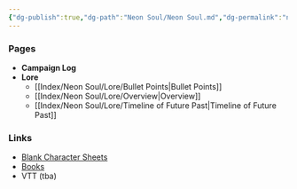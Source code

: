 ```yaml
---
{"dg-publish":true,"dg-path":"Neon Soul/Neon Soul.md","dg-permalink":"neon-soul","permalink":"/neon-soul/","pinned":true,"updated":"2023-11-02T18:07:51.507-04:00"}
---
```


### Pages

- **Campaign Log**
- **Lore**
	- [[Index/Neon Soul/Lore/Bullet Points\|Bullet Points]]
	- [[Index/Neon Soul/Lore/Overview\|Overview]]
	- [[Index/Neon Soul/Lore/Timeline of Future Past\|Timeline of Future Past]]


### Links
- [Blank Character Sheets](https://drive.google.com/drive/folders/1-gNIQIhRDvQ26owJNL7V9TmxJg3o5zLy?usp=drive_link)
- [Books](https://drive.google.com/drive/folders/1ILxBviThIyPc2dfOVEnalChNuQABtWWM?usp=drive_link)
- VTT (tba)